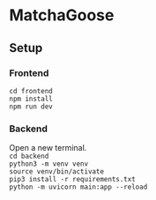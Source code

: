 # MatchaGoose

## Setup

### Frontend
`cd frontend`\
`npm install`\
`npm run dev`

### Backend
Open a new terminal.\
`cd backend`\
`python3 -m venv venv`\
`source venv/bin/activate`\
`pip3 install -r requirements.txt`\
`python -m uvicorn main:app --reload`

